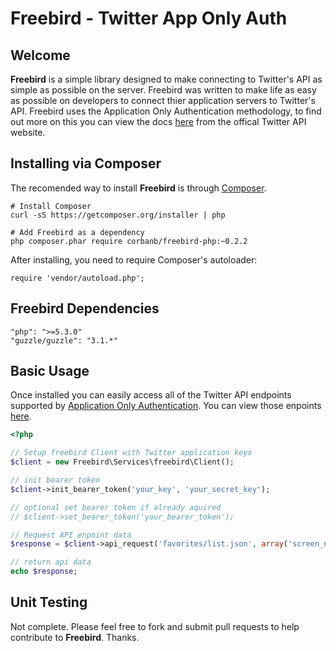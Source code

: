 Freebird - Twitter App Only Auth
===

## Welcome

**Freebird** is a simple library designed to make connecting to Twitter's API as simple as possible on the server. Freebird was written to make life as easy as possible on developers to connect thier application servers to Twitter's API. Freebird uses the Application Only Authentication methodology, to find out more on this you can view the docs [here](https://dev.twitter.com/docs/auth/application-only-auth) from the offical Twitter API website. 


## Installing via Composer

The recomended way to install **Freebird** is through [Composer](http://getcomposer.org/). 

```
# Install Composer
curl -sS https://getcomposer.org/installer | php

# Add Freebird as a dependency
php composer.phar require corbanb/freebird-php:~0.2.2
```

After installing, you need to require Composer's autoloader:

```
require 'vendor/autoload.php';
```


## Freebird Dependencies

```
"php": ">=5.3.0"
"guzzle/guzzle": "3.1.*"
```

## Basic Usage

Once installed you can easily access all of the Twitter API endpoints supported by [Application Only Authentication](https://dev.twitter.com/docs/auth/application-only-auth). You can view those enpoints [here](https://dev.twitter.com/docs/rate-limiting/1.1/limits). 

```php
<?php

// Setup freebird Client with Twitter application keys
$client = new Freebird\Services\freebird\Client();

// init bearer token
$client->init_bearer_token('your_key', 'your_secret_key');

// optional set bearer token if already aquired
// $client->set_bearer_token('your_bearer_token');

// Request API enpoint data
$response = $client->api_request('favorites/list.json', array('screen_name' => 'corbanb'));

// return api data
echo $response;
```

## Unit Testing

Not complete. Please feel free to fork and submit pull requests to help contribute to **Freebird**. Thanks. 

